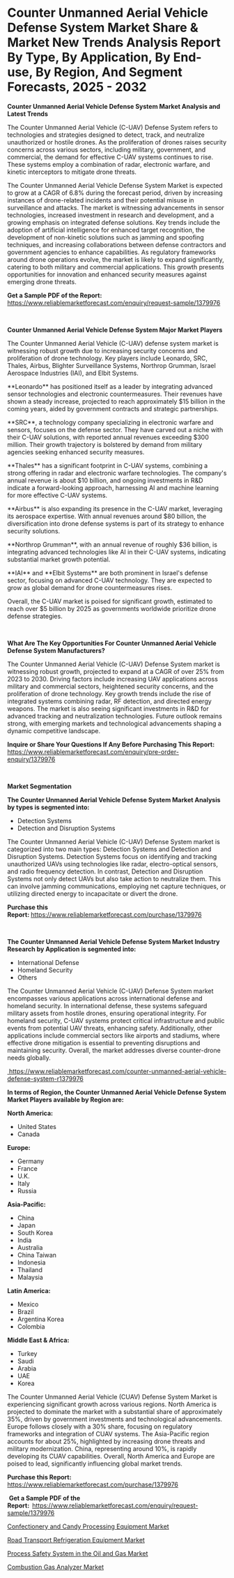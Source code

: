 <p><h1>Counter Unmanned Aerial Vehicle Defense System Market Share & Market New Trends Analysis Report By Type, By Application, By End-use, By Region, And Segment Forecasts, 2025 - 2032</h1></p><p><strong>Counter Unmanned Aerial Vehicle Defense System Market Analysis and Latest Trends</strong></p>
<p><p>The Counter Unmanned Aerial Vehicle (C-UAV) Defense System refers to technologies and strategies designed to detect, track, and neutralize unauthorized or hostile drones. As the proliferation of drones raises security concerns across various sectors, including military, government, and commercial, the demand for effective C-UAV systems continues to rise. These systems employ a combination of radar, electronic warfare, and kinetic interceptors to mitigate drone threats.</p><p>The Counter Unmanned Aerial Vehicle Defense System Market is expected to grow at a CAGR of 6.8% during the forecast period, driven by increasing instances of drone-related incidents and their potential misuse in surveillance and attacks. The market is witnessing advancements in sensor technologies, increased investment in research and development, and a growing emphasis on integrated defense solutions. Key trends include the adoption of artificial intelligence for enhanced target recognition, the development of non-kinetic solutions such as jamming and spoofing techniques, and increasing collaborations between defense contractors and government agencies to enhance capabilities. As regulatory frameworks around drone operations evolve, the market is likely to expand significantly, catering to both military and commercial applications. This growth presents opportunities for innovation and enhanced security measures against emerging drone threats.</p></p>
<p><strong>Get a Sample PDF of the Report:&nbsp;</strong> <a href="https://www.reliablemarketforecast.com/enquiry/request-sample/1379976?utm_campaign=1108&utm_medium=2&utm_source=Github&utm_content=ia&utm_term=16022025&utm_id=counter-unmanned-aerial-vehicle-defense-system">https://www.reliablemarketforecast.com/enquiry/request-sample/1379976</a></p>
<p>&nbsp;</p>
<p><strong>Counter Unmanned Aerial Vehicle Defense System Major Market Players</strong></p>
<p><p>The Counter Unmanned Aerial Vehicle (C-UAV) defense system market is witnessing robust growth due to increasing security concerns and proliferation of drone technology. Key players include Leonardo, SRC, Thales, Airbus, Blighter Surveillance Systems, Northrop Grumman, Israel Aerospace Industries (IAI), and Elbit Systems.</p><p>**Leonardo** has positioned itself as a leader by integrating advanced sensor technologies and electronic countermeasures. Their revenues have shown a steady increase, projected to reach approximately $15 billion in the coming years, aided by government contracts and strategic partnerships.</p><p>**SRC**, a technology company specializing in electronic warfare and sensors, focuses on the defense sector. They have carved out a niche with their C-UAV solutions, with reported annual revenues exceeding $300 million. Their growth trajectory is bolstered by demand from military agencies seeking enhanced security measures.</p><p>**Thales** has a significant footprint in C-UAV systems, combining a strong offering in radar and electronic warfare technologies. The company's annual revenue is about $10 billion, and ongoing investments in R&D indicate a forward-looking approach, harnessing AI and machine learning for more effective C-UAV systems.</p><p>**Airbus** is also expanding its presence in the C-UAV market, leveraging its aerospace expertise. With annual revenues around $80 billion, the diversification into drone defense systems is part of its strategy to enhance security solutions.</p><p>**Northrop Grumman**, with an annual revenue of roughly $36 billion, is integrating advanced technologies like AI in their C-UAV systems, indicating substantial market growth potential.</p><p>**IAI** and **Elbit Systems** are both prominent in Israel's defense sector, focusing on advanced C-UAV technology. They are expected to grow as global demand for drone countermeasures rises.</p><p>Overall, the C-UAV market is poised for significant growth, estimated to reach over $5 billion by 2025 as governments worldwide prioritize drone defense strategies.</p></p>
<p>&nbsp;</p>
<p><strong>What Are The Key Opportunities For Counter Unmanned Aerial Vehicle Defense System Manufacturers?</strong></p>
<p><p>The Counter Unmanned Aerial Vehicle (C-UAV) Defense System market is witnessing robust growth, projected to expand at a CAGR of over 25% from 2023 to 2030. Driving factors include increasing UAV applications across military and commercial sectors, heightened security concerns, and the proliferation of drone technology. Key growth trends include the rise of integrated systems combining radar, RF detection, and directed energy weapons. The market is also seeing significant investments in R&D for advanced tracking and neutralization technologies. Future outlook remains strong, with emerging markets and technological advancements shaping a dynamic competitive landscape.</p></p>
<p><strong>Inquire or Share Your Questions If Any Before Purchasing This Report:</strong> <a href="https://www.reliablemarketforecast.com/enquiry/pre-order-enquiry/1379976?utm_campaign=1108&utm_medium=2&utm_source=Github&utm_content=ia&utm_term=16022025&utm_id=counter-unmanned-aerial-vehicle-defense-system">https://www.reliablemarketforecast.com/enquiry/pre-order-enquiry/1379976</a></p>
<p>&nbsp;</p>
<p><strong>Market Segmentation</strong></p>
<p><strong>The Counter Unmanned Aerial Vehicle Defense System Market Analysis by types is segmented into:</strong></p>
<p><ul><li>Detection Systems</li><li>Detection and Disruption Systems</li></ul></p>
<p><p>The Counter Unmanned Aerial Vehicle (C-UAV) Defense System market is categorized into two main types: Detection Systems and Detection and Disruption Systems. Detection Systems focus on identifying and tracking unauthorized UAVs using technologies like radar, electro-optical sensors, and radio frequency detection. In contrast, Detection and Disruption Systems not only detect UAVs but also take action to neutralize them. This can involve jamming communications, employing net capture techniques, or utilizing directed energy to incapacitate or divert the drone.</p></p>
<p><strong>Purchase this Report:&nbsp;</strong><a href="https://www.reliablemarketforecast.com/purchase/1379976?utm_campaign=1108&utm_medium=2&utm_source=Github&utm_content=ia&utm_term=16022025&utm_id=counter-unmanned-aerial-vehicle-defense-system">https://www.reliablemarketforecast.com/purchase/1379976</a></p>
<p>&nbsp;</p>
<p><strong>The Counter Unmanned Aerial Vehicle Defense System Market Industry Research by Application is segmented into:</strong></p>
<p><ul><li>International Defense</li><li>Homeland Security</li><li>Others</li></ul></p>
<p><p>The Counter Unmanned Aerial Vehicle (C-UAV) Defense System market encompasses various applications across international defense and homeland security. In international defense, these systems safeguard military assets from hostile drones, ensuring operational integrity. For homeland security, C-UAV systems protect critical infrastructure and public events from potential UAV threats, enhancing safety. Additionally, other applications include commercial sectors like airports and stadiums, where effective drone mitigation is essential to preventing disruptions and maintaining security. Overall, the market addresses diverse counter-drone needs globally.</p></p>
<p><a href="https://www.reliablemarketforecast.com/counter-unmanned-aerial-vehicle-defense-system-r1379976?utm_campaign=1108&utm_medium=2&utm_source=Github&utm_content=ia&utm_term=16022025&utm_id=counter-unmanned-aerial-vehicle-defense-system">&nbsp;https://www.reliablemarketforecast.com/counter-unmanned-aerial-vehicle-defense-system-r1379976</a></p>
<p><strong>In terms of Region, the Counter Unmanned Aerial Vehicle Defense System Market Players available by Region are:</strong></p>
<p>
    <p> <strong> North America: </strong>
        <ul>
            <li>United States</li>
            <li>Canada</li>
        </ul>
        </p> 
    <p> <strong> Europe: </strong>
        <ul>
            <li>Germany</li>
            <li>France</li>
            <li>U.K.</li>
            <li>Italy</li>
            <li>Russia</li>
        </ul>
        </p> 
    <p> <strong> Asia-Pacific: </strong>
        <ul>
            <li>China</li>
            <li>Japan</li>
            <li>South Korea</li>
            <li>India</li>
            <li>Australia</li>
            <li>China Taiwan</li>
            <li>Indonesia</li>
            <li>Thailand</li>
            <li>Malaysia</li>
        </ul>
        </p> 
    <p> <strong> Latin America: </strong>
        <ul>
            <li>Mexico</li>
            <li>Brazil</li>
            <li>Argentina Korea</li>
            <li>Colombia</li>
        </ul>
        </p> 
    <p> <strong> Middle East & Africa: </strong>
        <ul>
            <li>Turkey</li>
            <li>Saudi</li>
            <li>Arabia</li>
            <li>UAE</li>
            <li>Korea</li>
        </ul>
    </p>
    </p>
<p><p>The Counter Unmanned Aerial Vehicle (CUAV) Defense System Market is experiencing significant growth across various regions. North America is projected to dominate the market with a substantial share of approximately 35%, driven by government investments and technological advancements. Europe follows closely with a 30% share, focusing on regulatory frameworks and integration of CUAV systems. The Asia-Pacific region accounts for about 25%, highlighted by increasing drone threats and military modernization. China, representing around 10%, is rapidly developing its CUAV capabilities. Overall, North America and Europe are poised to lead, significantly influencing global market trends.</p></p>
<p><strong>Purchase this Report: </strong><a href="https://www.reliablemarketforecast.com/purchase/1379976?utm_campaign=1108&utm_medium=2&utm_source=Github&utm_content=ia&utm_term=16022025&utm_id=counter-unmanned-aerial-vehicle-defense-system">https://www.reliablemarketforecast.com/purchase/1379976</a></p>
<p>&nbsp;<strong>Get a Sample PDF of the Report:&nbsp;&nbsp;</strong><a href="https://www.reliablemarketforecast.com/enquiry/request-sample/1379976?utm_campaign=1108&utm_medium=2&utm_source=Github&utm_content=ia&utm_term=16022025&utm_id=counter-unmanned-aerial-vehicle-defense-system">https://www.reliablemarketforecast.com/enquiry/request-sample/1379976</a></p>
<p><strong></strong></p>
<p><p><a href="https://github.com/CliffMedina6/Market-Research-Report-List-7/blob/main/confectionery-and-candy-processing-equipment-market.md?utm_campaign=1108&utm_medium=2&utm_source=Github&utm_content=ia&utm_term=16022025&utm_id=counter-unmanned-aerial-vehicle-defense-system">Confectionery and Candy Processing Equipment Market</a></p><p><a href="https://github.com/alejnaouare/Market-Research-Report-List-1/blob/main/road-transport-refrigeration-equipment-market.md?utm_campaign=1108&utm_medium=2&utm_source=Github&utm_content=ia&utm_term=16022025&utm_id=counter-unmanned-aerial-vehicle-defense-system">Road Transport Refrigeration Equipment Market</a></p><p><a href="https://github.com/fraryatena85/Market-Research-Report-List-1/blob/main/process-safety-system-in-the-oil-and-gas-market.md?utm_campaign=1108&utm_medium=2&utm_source=Github&utm_content=ia&utm_term=16022025&utm_id=counter-unmanned-aerial-vehicle-defense-system">Process Safety System in the Oil and Gas Market</a></p><p><a href="https://github.com/wyettillesr4/Market-Research-Report-List-1/blob/main/combustion-gas-analyzer-market.md?utm_campaign=1108&utm_medium=2&utm_source=Github&utm_content=ia&utm_term=16022025&utm_id=counter-unmanned-aerial-vehicle-defense-system">Combustion Gas Analyzer Market</a></p></p>
